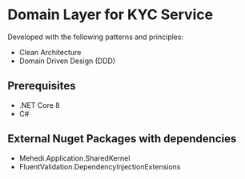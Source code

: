 # Domain Layer for KYC Service
Developed with the following patterns and principles:
- Clean Architecture
- Domain Driven Design (DDD)

## Prerequisites
- .NET Core 8
- C#

## External Nuget Packages with dependencies
- Mehedi.Application.SharedKernel
- FluentValidation.DependencyInjectionExtensions